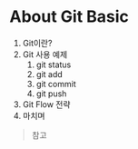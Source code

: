 # About Git Basic

1. Git이란?
2. Git 사용 예제
   1. git status
   2. git add
   3. git commit
   4. git push
3. Git Flow 전략
4. 마치며





> 참고
>
> 